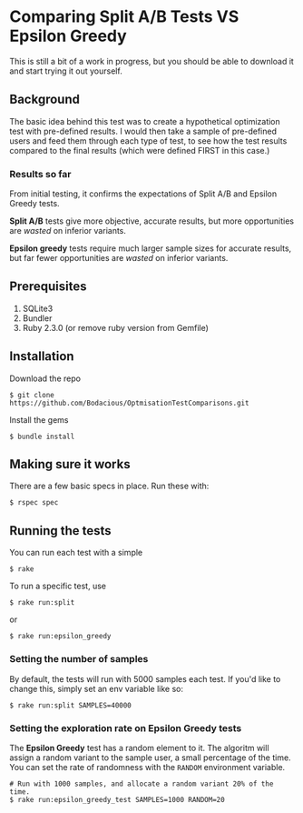 # Comparing Split A/B Tests VS Epsilon Greedy

This is still a bit of a work in progress, but you should be able to download it and start trying it out yourself.


## Background

The basic idea behind this test was to create a hypothetical optimization test with pre-defined results. I would then take a sample of pre-defined users and feed them through each type of test, to see how the test results compared to the final results (which were defined FIRST in this case.)


### Results so far

From initial testing, it confirms the expectations of Split A/B and Epsilon Greedy tests.

**Split A/B** tests give more objective, accurate results, but more opportunities are _wasted_ on inferior variants.

**Epsilon greedy** tests require much larger sample sizes for accurate results, but far fewer opportunities are _wasted_ on inferior variants.

## Prerequisites

1. SQLite3
2. Bundler
3. Ruby 2.3.0 (or remove ruby version from Gemfile)

## Installation

Download the repo

    $ git clone https://github.com/Bodacious/OptmisationTestComparisons.git

Install the gems

    $ bundle install

## Making sure it works

There are a few basic specs in place. Run these with:

    $ rspec spec

## Running the tests

You can run each test with a simple

    $ rake

To run a specific test, use

    $ rake run:split

or

    $ rake run:epsilon_greedy

### Setting the number of samples

By default, the tests will run with 5000 samples each test. If you'd like to change this, simply set an env variable like so:

    $ rake run:split SAMPLES=40000

### Setting the exploration rate on Epsilon Greedy tests

The **Epsilon Greedy** test has a random element to it. The algoritm will assign a random variant to the sample user, a small percentage of the time. You can set the rate of randomness with the `RANDOM` environment variable.

    # Run with 1000 samples, and allocate a random variant 20% of the time.
    $ rake run:epsilon_greedy_test SAMPLES=1000 RANDOM=20
